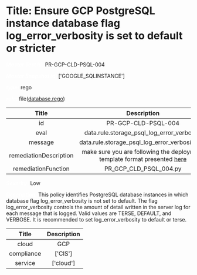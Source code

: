 



# Title: Ensure GCP PostgreSQL instance database flag log_error_verbosity is set to default or stricter


***<font color="white">Master Test Id:</font>*** PR-GCP-CLD-PSQL-004

***<font color="white">Master Snapshot Id:</font>*** ['GOOGLE_SQLINSTANCE']

***<font color="white">type:</font>*** rego

***<font color="white">rule:</font>*** file([database.rego])  
  
  
  
  

|Title|Description|
| :---: | :---: |
|id|PR-GCP-CLD-PSQL-004|
|eval|data.rule.storage_psql_log_error_verbosity|
|message|data.rule.storage_psql_log_error_verbosity_err|
|remediationDescription|make sure you are following the deployment template format presented <a href='https://cloud.google.com/sql/docs/mysql/admin-api/rest/v1beta4/instances' target='_blank'>here</a>|
|remediationFunction|PR_GCP_CLD_PSQL_004.py|


***<font color="white">Severity:</font>*** Low

***<font color="white">Description:</font>*** This policy identifies PostgreSQL database instances in which database flag log_error_verbosity is not set to default. The flag log_error_verbosity controls the amount of detail written in the server log for each message that is logged. Valid values are TERSE, DEFAULT, and VERBOSE. It is recommended to set log_error_verbosity to default or terse.  
  
  

|Title|Description|
| :---: | :---: |
|cloud|GCP|
|compliance|['CIS']|
|service|['cloud']|



[database.rego]: https://github.com/prancer-io/prancer-compliance-test/tree/master/google/cloud/database.rego
